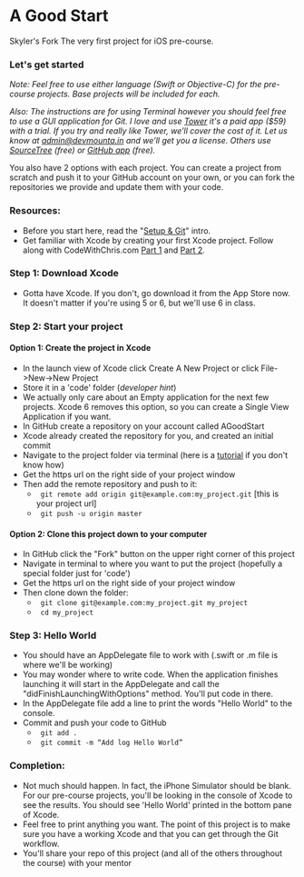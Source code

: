 A Good Start
==========
Skyler's Fork
The very first project for iOS pre-course.

### Let's get started

*Note: Feel free to use either language (Swift or Objective-C) for the pre-course projects. Base projects will be included for each.*

*Also: The instructions are for using Terminal however you should feel free to use a GUI application for Git. I love and use [Tower](http://www.git-tower.com/) it's a paid app ($59) with a trial. If you try and really like Tower, we’ll cover the cost of it. Let us know at admin@devmounta.in and we’ll get you a license. Others use [SourceTree](http://www.sourcetreeapp.com/) (free) or [GitHub app](http://mac.github.com) (free).*


You also have 2 options with each project. You can create a project from scratch and push it to your GitHub account on your own, or you can fork the repositories we provide and update them with your code.

### Resources:

- Before you start here, read the "[Setup & Git](https://devmounta.in/files/iOS/ios-precourse__01GitSetup.pdf)" intro.
- Get familiar with Xcode by creating your first Xcode project. Follow along with CodeWithChris.com [Part 1](http://codewithchris.com/first-xcode-project/) and [Part 2](http://codewithchris.com/xcode-project-files-explained/).


### Step 1: Download Xcode
- Gotta have Xcode. If you don't, go download it from the App Store now. It doesn't matter if you're using 5 or 6, but we'll use 6 in class. 

### Step 2: Start your project
#### Option 1: Create the project in Xcode
- In the launch view of Xcode click Create A New Project or click File->New->New Project
- Store it in a 'code' folder (*developer hint*)
- We actually only care about an Empty application for the next few projects. Xcode 6 removes this option, so you can create a Single View Application if you want.
- In GitHub create a repository on your account called AGoodStart
- Xcode already created the repository for you, and created an initial commit
- Navigate to the project folder via terminal (here is a [tutorial](http://computers.tutsplus.com/tutorials/navigating-the-terminal-a-gentle-introduction--mac-3855) if you don't know how)
- Get the https url on the right side of your project window
- Then add the remote repository and push to it:
  - ``` git remote add origin git@example.com:my_project.git``` [this is your project url]
  - ``` git push -u origin master```

#### Option 2: Clone this project down to your computer
- In GitHub click the "Fork" button on the upper right corner of this project
- Navigate in terminal to where you want to put the project (hopefully a special folder just for 'code')
- Get the https url on the right side of your project window
- Then clone down the folder:
  - ``` git clone git@example.com:my_project.git my_project```
  - ``` cd my_project```

### Step 3: Hello World
- You should have an AppDelegate file to work with (.swift or .m file is where we'll be working)
- You may wonder where to write code. When the application finishes launching it will start in the AppDelegate and call the "didFinishLaunchingWithOptions" method. You'll put code in there.
- In the AppDelegate file add a line to print the words "Hello World" to the console.
- Commit and push your code to GitHub
  - ``` git add .```
  - ``` git commit -m “Add log Hello World”```

### Completion:
- Not much should happen. In fact, the iPhone Simulator should be blank. For our pre-course projects, you'll be looking in the console of Xcode to see the results. You should see 'Hello World' printed in the bottom pane of Xcode.
- Feel free to print anything you want. The point of this project is to make sure you have a working Xcode and that you can get through the Git workflow.
- You'll share your repo of this project (and all of the others throughout the course) with your mentor
